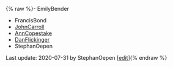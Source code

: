{% raw %}- EmilyBender
- FrancisBond
- [JohnCarroll](https://delph-in.github.io/docs/garage/JohnCarroll)
- [AnnCopestake](https://delph-in.github.io/docs/garage/AnnCopestake)
- [DanFlickinger](https://delph-in.github.io/docs/garage/DanFlickinger)
- StephanOepen

Last update: 2020-07-31 by StephanOepen [[edit](https://github.com/delph-in/docs/wiki/StandingCommitteeGroup/_edit)]{% endraw %}